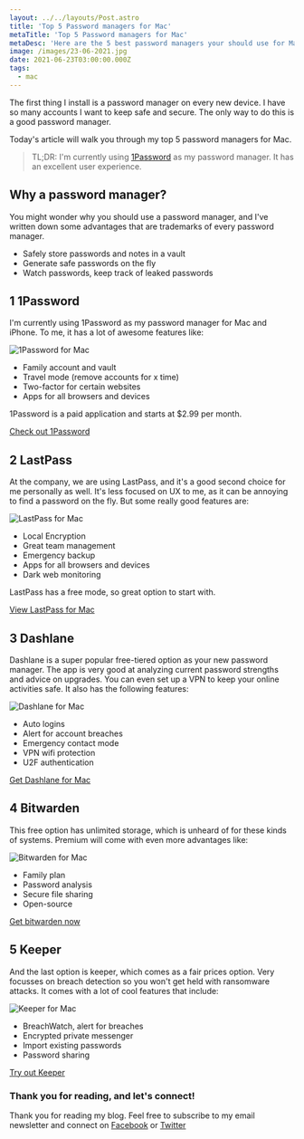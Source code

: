 ```yaml
---
layout: ../../layouts/Post.astro
title: 'Top 5 Password managers for Mac'
metaTitle: 'Top 5 Password managers for Mac'
metaDesc: 'Here are the 5 best password managers your should use for Mac'
image: /images/23-06-2021.jpg
date: 2021-06-23T03:00:00.000Z
tags:
  - mac
---
```


The first thing I install is a password manager on every new device. I have so many accounts I want to keep safe and secure. The only way to do this is a good password manager.

Today's article will walk you through my top 5 password managers for Mac.

> TL;DR: I'm currently using [1Password](https://1password.com/) as my password manager. It has an excellent user experience.

## Why a password manager?

You might wonder why you should use a password manager, and I've written down some advantages that are trademarks of every password manager.

- Safely store passwords and notes in a vault
- Generate safe passwords on the fly
- Watch passwords, keep track of leaked passwords

## 1 1Password

I'm currently using 1Password as my password manager for Mac and iPhone. To me, it has a lot of awesome features like:

![1Password for Mac](https://cdn.hashnode.com/res/hashnode/image/upload/v1624082068832/lEJiQ7TsD.png)

- Family account and vault
- Travel mode (remove accounts for x time)
- Two-factor for certain websites
- Apps for all browsers and devices

1Password is a paid application and starts at \$2.99 per month.

[Check out 1Password](https://1password.com/)

## 2 LastPass

At the company, we are using LastPass, and it's a good second choice for me personally as well.
It's less focused on UX to me, as it can be annoying to find a password on the fly.
But some really good features are:

![LastPass for Mac](https://cdn.hashnode.com/res/hashnode/image/upload/v1624082362284/hk05bEwiR.png)

- Local Encryption
- Great team management
- Emergency backup
- Apps for all browsers and devices
- Dark web monitoring

LastPass has a free mode, so great option to start with.

[View LastPass for Mac](https://www.lastpass.com/)

## 3 Dashlane

Dashlane is a super popular free-tiered option as your new password manager.
The app is very good at analyzing current password strengths and advice on upgrades. You can even set up a VPN to keep your online activities safe.
It also has the following features:

![Dashlane for Mac](https://cdn.hashnode.com/res/hashnode/image/upload/v1624082656875/TMgtbPiqB.jpeg)

- Auto logins
- Alert for account breaches
- Emergency contact mode
- VPN wifi protection
- U2F authentication

[Get Dashlane for Mac](https://www.dashlane.com/)

## 4 Bitwarden

This free option has unlimited storage, which is unheard of for these kinds of systems.
Premium will come with even more advantages like:

![Bitwarden for Mac](https://cdn.hashnode.com/res/hashnode/image/upload/v1624082876409/nLgLyZXNl.png)

- Family plan
- Password analysis
- Secure file sharing
- Open-source

[Get bitwarden now](https://bitwarden.com/)

## 5 Keeper

And the last option is keeper, which comes as a fair prices option.
Very focusses on breach detection so you won't get held with ransomware attacks.
It comes with a lot of cool features that include:

![Keeper for Mac](https://cdn.hashnode.com/res/hashnode/image/upload/v1624083138465/_J5RrVM7_.png)

- BreachWatch, alert for breaches
- Encrypted private messenger
- Import existing passwords
- Password sharing

[Try out Keeper](https://www.keepersecurity.com/)

### Thank you for reading, and let's connect!

Thank you for reading my blog. Feel free to subscribe to my email newsletter and connect on [Facebook](https://www.facebook.com/DailyDevTipsBlog) or [Twitter](https://twitter.com/DailyDevTips1)
